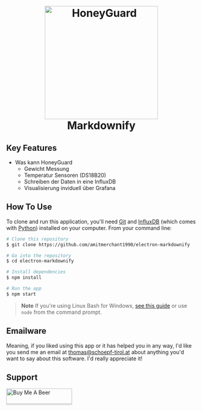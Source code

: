 
<h1 align="center">
  <br>
  <a href="http://honeyguard.schoepf-tirol.at"><img src="https://honeyguard.schoepf-tirol.at/img/Logo.png" alt="HoneyGuard" width="300"></a>
  <br>
  Markdownify
  <br>
</h1>

## Key Features

* Was kann HoneyGuard
  - Gewicht Messung
  - Temperatur Sensoren (DS18B20)
  - Schreiben der Daten in eine InfluxDB
  - Visualisierung inviduell über Grafana
  
  

## How To Use

To clone and run this application, you'll need [Git](https://git-scm.com) and [InfluxDB](https://nodejs.org/en/download/) (which comes with [Python](http://npmjs.com)) installed on your computer. From your command line:

```bash
# Clone this repository
$ git clone https://github.com/amitmerchant1990/electron-markdownify

# Go into the repository
$ cd electron-markdownify

# Install dependencies
$ npm install

# Run the app
$ npm start
```

> **Note**
> If you're using Linux Bash for Windows, [see this guide](https://www.howtogeek.com/261575/how-to-run-graphical-linux-desktop-applications-from-windows-10s-bash-shell/) or use `node` from the command prompt.



## Emailware

Meaning, if you liked using this app or it has helped you in any way, I'd like you send me an email at <thomas@schoepf-tirol.at> about anything you'd want to say about this software. I'd really appreciate it!


## Support

<a href="https://bmc.link/thomas.austria" target="_blank"><img src="https://www.buymeacoffee.com/assets/img/custom_images/purple_img.png" alt="Buy Me A Beer" style="height: 41px !important;width: 174px !important;box-shadow: 0px 3px 2px 0px rgba(190, 190, 190, 0.5) !important;-webkit-box-shadow: 0px 3px 2px 0px rgba(190, 190, 190, 0.5) !important;" ></a>



